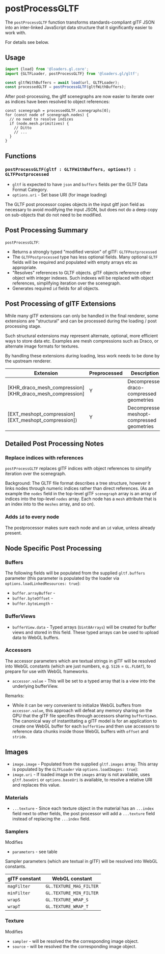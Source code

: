 # postProcessGLTF

The `postProcessGLTF` function transforms standards-compliant glTF JSON
into an inter-linked JavaScript data structure that it significantly easier to work with.

For details see below.

## Usage

```typescript
import {load} from '@loaders.gl.core';
import {GLTFLoader, postProcessGLTF} from '@loaders.gl/gltf';

const gltfWithBuffers = await load(url, GLTFLoader);
const processedGLTF = postProcessGLTF(gltfWithBuffers);
```

After post-processing, the gltf scenegraphs are now easier to iterate over as indices have been resolved to object references:

```
const scenegraph = processedGLTF.scenegraphs[0];
for (const node of scenegraph.nodes) {
  // no need to resolve indices
  if (node.mesh.primitives) {
    // Ditto
    // ...
  }
}
```

## Functions

### `postProcessGLTF(gltf : GLTFWithBuffers, options?) : GLTFPostprocessed`

- `gltf` is expected to have `json` and `buffers` fields per the GLTF Data Format Category.
- `options.uri` - Set base URI (for image loading)

The GLTF post processor copies objects in the input gltf json field as necessary to avoid modifying the input JSON, but does not do a deep copy on sub-objects that do not need to be modified.

## Post Processing Summary

`postProcessGLTF`:

- Returns a strongly typed "modified version" of glTF: `GLTFPostprocessed`
- The `GLTFPostprocessed` type has less optional fields. Many optional `GLTF` fields will be required and populated with empty arrays etc as appropriate.
- "Resolves" references to GLTF objects. glTF objects reference other object with integer indexes. Such indexes will be replaced with object references, simplifying iteration over the scenegraph.
- Generates required `id` fields for all objects.

## Post Processing of glTF Extensions

Mhile many glTF extensions can only be handled in the final renderer, some extensions are "structural" and can be processed during the loading / post processing stage.

Such structural extensions may represent alternate, optional, more efficient ways to store data etc.
Examples are mesh compressions such as Draco, or alternate image formats for textures.

By handling these extensions during loading, less work needs to be done by the upstream renderer.

| Extension                                                | Preprocessed | Description                                |
| -------------------------------------------------------- | ------------ | ------------------------------------------ |
| [KHR_draco_mesh_compression][KHR_draco_mesh_compression] | Y            | Decompresses draco-compressed geometries   |
| [EXT_meshopt_compression][EXT_meshopt_compression])      | Y            | Decompresses meshopt-compressed geometries |

## Detailed Post Processing Notes

### Replace indices with references

`postProcessGLTF` replaces glTF indices with object references to simplify iteration over the scenegraph.

Background: The GLTF file format describes a tree structure, however it links nodes through numeric indices rather than direct references. (As an example the `nodes` field in the top-level glTF `scenegraph` array is an array of indices into the top-level `nodes` array. Each node has a `mesh` attribute that is an index into to the `meshes` array, and so on).

### Adds `id` to every node

The postprocessor makes sure each node and an `id` value, unless already present.

## Node Specific Post Processing

### Buffers

The following fields will be populated from the supplied `gltf.buffers` parameter (this parameter is populated by the loader via `options.loadLinkedResources: true`):

- `buffer.arrayBuffer` -
- `buffer.byteOffset` -
- `buffer.byteLength` -

### BufferViews

- `bufferView.data` - Typed arrays (`Uint8Arrays`) will be created for buffer views and stored in this field. These typed arrays can be used to upload data to WebGL buffers.

### Accessors

The accessor parameters which are textual strings in glTF will be resolved into WebGL constants (which are just numbers, e.g. `5126` = `GL.FLOAT`), to prepare for use with WebGL frameworks.

- `accessor.value` - This will be set to a typed array that is a view into the underlying bufferView.

Remarks:

- While it can be very convenient to initialize WebGL buffers from `accessor.value`, this approach will defeat any memory sharing on the GPU that the glTF file specifies through accessors sharing `bufferViews`. The canonical way of instantitating a glTF model is for an application to create one WebGL buffer for each `bufferView` and then use accessors to reference data chunks inside those WebGL buffers with `offset` and `stride`.

## Images

- `image.image` - Populated from the supplied `gltf.images` array. This array is populated by the `GLTFLoader` via `options.loadImages: true`):
- `image.uri` - If loaded image in the `images` array is not available, uses `gltf.baseUri` or `options.baseUri` is available, to resolve a relative URI and replaces this value.

### Materials

- `...texture` - Since each texture object in the material has an `...index` field next to other fields, the post processor will add a `...texture` field instead of replacing the `...index` field.

### Samplers

Modifies

- `parameters` - see table

Sampler parameters (which are textual in glTF) will be resolved into WebGL constants.

| glTF constant | WebGL constant          |
| ------------- | ----------------------- |
| `magFilter`   | `GL.TEXTURE_MAG_FILTER` |
| `minFilter`   | `GL.TEXTURE_MIN_FILTER` |
| `wrapS`       | `GL.TEXTURE_WRAP_S`     |
| `wrapT`       | `GL.TEXTURE_WRAP_T`     |

### Texture

Modifies

- `sampler` - will be resolved the the corresponding image object.
- `source` - will be resolved the the corresponding image object.
